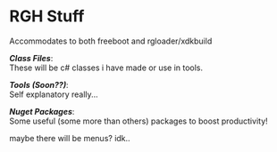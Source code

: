 # RGH Stuff
Accommodates to both freeboot and rgloader/xdkbuild

***Class Files***:  
These will be c# classes i have made or use in tools.

***Tools (Soon??)***:  
Self explanatory really...

***Nuget Packages***:  
Some useful (some more than others) packages to boost productivity!

maybe there will be menus? idk..
